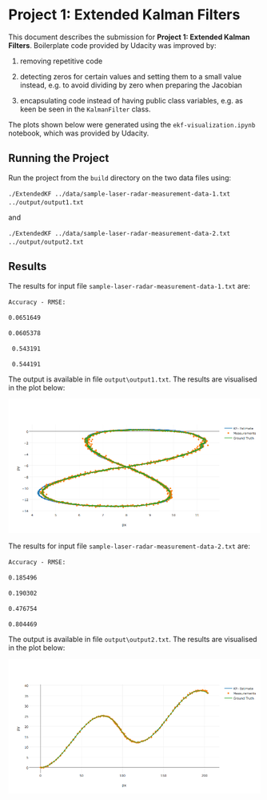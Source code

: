 # Project 1: Extended Kalman Filters
This document describes the submission for **Project 1: Extended Kalman Filters**. Boilerplate code provided by Udacity was improved by:

1. removing repetitive code

2. detecting zeros for certain values and setting them to a small value instead, e.g. to avoid dividing by zero when preparing the Jacobian

3. encapsulating code instead of having public class variables, e.g. as keen be seen in the `KalmanFilter` class.

The plots shown below were generated using the `ekf-visualization.ipynb` notebook, which was provided by Udacity.

## Running the Project
Run the project from the `build` directory on the two data files using:

`./ExtendedKF ../data/sample-laser-radar-measurement-data-1.txt ../output/output1.txt`

and

`./ExtendedKF ../data/sample-laser-radar-measurement-data-2.txt ../output/output2.txt`

## Results
The results for input file `sample-laser-radar-measurement-data-1.txt` are:

`Accuracy - RMSE:`

`0.0651649`

`0.0605378`

` 0.543191`

` 0.544191`

The output is available in file `output\output1.txt`. The results are visualised in the plot below:

![image1]

The results for input file `sample-laser-radar-measurement-data-2.txt` are:

`Accuracy - RMSE:`

`0.185496`

`0.190302`

`0.476754`

`0.804469`

The output is available in file `output\output2.txt`. The results are visualised in the plot below:

![image2]

[//]: # (Image References)

[image1]: output/output1.png "Output1.txt visualisation"
[image2]: output/output2.png "Output2.txt visualisation"
